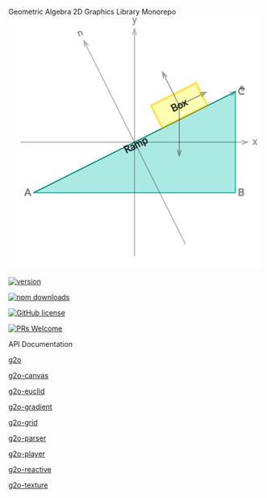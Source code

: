 Geometric Algebra 2D Graphics Library Monorepo
![](./images/ramp.png)

[![version](https://img.shields.io/npm/v/g2o.svg)](https://www.npmjs.com/package/g2o) 

[![npm downloads](https://img.shields.io/npm/dm/g2o.svg)](https://npm-stat.com/charts.html?package=g2o&from=2024-03-27)

[![GitHub license](https://img.shields.io/badge/license-MIT-blue.svg)](./LICENSE)

[![PRs Welcome](https://img.shields.io/badge/PRs-welcome-brightgreen.svg)](./CONTRIBUTING.md)

API Documentation

[g2o](https://geometryzen.github.io/g2o-mono)

[g2o-canvas](https://geometryzen.github.io/g2o-mono/canvas)

[g2o-euclid](https://geometryzen.github.io/g2o-mono/euclid)

[g2o-gradient](https://geometryzen.github.io/g2o-mono/gradient)

[g2o-grid](https://geometryzen.github.io/g2o-mono/grid)

[g2o-parser](https://geometryzen.github.io/g2o-mono/parser)

[g2o-player](https://geometryzen.github.io/g2o-mono/player)

[g2o-reactive](https://geometryzen.github.io/g2o-mono/reactive)

[g2o-texture](https://geometryzen.github.io/g2o-mono/texture)
